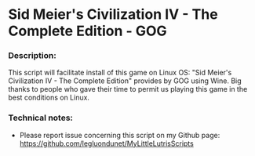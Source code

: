 # Sid Meier's Civilization IV - The Complete Edition - GOG

### Description:
This script will facilitate install of this game on Linux OS:
"Sid Meier's Civilization IV - The Complete Edition" provides by GOG using Wine.
Big thanks to people who gave their time to permit us playing this game in the best conditions on Linux.

### Technical notes:
- Please report issue concerning this script on my Github page:
https://github.com/legluondunet/MyLittleLutrisScripts

